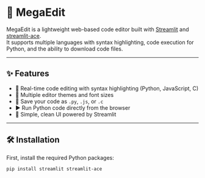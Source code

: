 # 🚀 MegaEdit

MegaEdit is a lightweight web-based code editor built with [Streamlit](https://streamlit.io/) and [streamlit-ace](https://github.com/okld/streamlit-ace).  
It supports multiple languages with syntax highlighting, code execution for Python, and the ability to download code files.

---

## ✨ Features

- 🧠 Real-time code editing with syntax highlighting (Python, JavaScript, C)
- 🎨 Multiple editor themes and font sizes
- 📂 Save your code as `.py`, `.js`, or `.c`
- ▶️ Run Python code directly from the browser
- 💾 Simple, clean UI powered by Streamlit


---

## 🛠️ Installation

First, install the required Python packages:

```bash
pip install streamlit streamlit-ace
